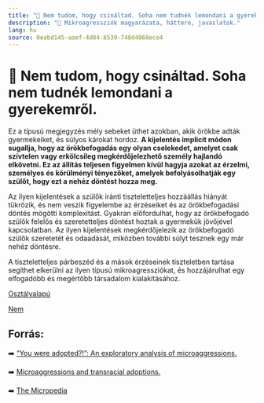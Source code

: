 ```yaml
---
title: "🚫 Nem tudom, hogy csináltad. Soha nem tudnék lemondani a gyerekemről."
description: "🚫 Mikroagressziók magyarázata, háttere, javaslatok."
lang: hu
source: 0eabd145-aaef-4d84-8539-748d4868ece4
---
```


<div class="wiki-content agression-title">

# 🚫 Nem tudom, hogy csináltad. Soha nem tudnék lemondani a gyerekemről.

Ez a típusú megjegyzés mély sebeket üthet azokban, akik örökbe adták gyermekeiket, és súlyos károkat hordoz. **A kijelentés implicit módon sugallja, hogy az örökbefogadás egy olyan cselekedet, amelyet csak szívtelen vagy erkölcsileg megkérdőjelezhető személy hajlandó elkövetni. Ez az állítás teljesen figyelmen kívül hagyja azokat az érzelmi, személyes és körülményi tényezőket, amelyek befolyásolhatják egy szülőt, hogy ezt a nehéz döntést hozza meg.**

Az ilyen kijelentések a szülők iránti tiszteletteljes hozzáállás hiányát tükrözik, és nem veszik figyelembe az érzéseiket és az örökbefogadási döntés mögötti komplexitást. Gyakran előfordulhat, hogy az örökbefogadó szülők felelős és szeretetteljes döntést hoztak a gyermekük jövőjével kapcsolatban. Az ilyen kijelentések megkérdőjelezik az örökbefogadó szülők szeretetét és odaadását, miközben további súlyt tesznek egy már nehéz döntésre.

A tiszteletteljes párbeszéd és a mások érzéseinek tiszteletben tartása segíthet elkerülni az ilyen típusú mikroagressziókat, és hozzájárulhat egy elfogadóbb és megértőbb társadalom kialakításához.


<div class="categories">

[Osztályalapú](/#/entry?id=osztalyalapu)

[Nem](/#/entry?id=nem)

</div>

## Forrás:

➡️ [“You were adopted?!”: An exploratory analysis of microaggressions.](https://scholarworks.umass.edu/cgi/viewcontent.cgi?article=2316&context=theses)

➡️ [Microaggressions and transracial adoptions.](https://www.fertilityiq.com/adoption/microaggressions-and-transracial-adoption#microaggressions-towards-adopted-children-and-adoptive-parents)

➡️ [The Micropedia](https://www.themicropedia.org/)


</div>